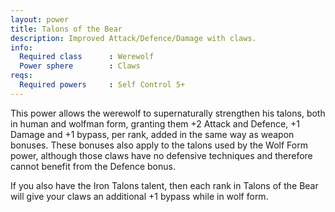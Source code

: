 ```yaml
---
layout: power
title: Talons of the Bear
description: Improved Attack/Defence/Damage with claws.
info:
  Required class      : Werewolf
  Power sphere        : Claws
reqs:
  Required powers     : Self Control 5+
---
```


This power allows the werewolf to supernaturally strengthen his talons, both in
human and wolfman form, granting them +2 Attack and Defence, +1 Damage and +1
bypass, per rank, added in the same way as weapon bonuses.  These bonuses also
apply to the talons used by the Wolf Form power, although those claws have no
defensive techniques and therefore cannot benefit from the Defence bonus.

If you also have the Iron Talons talent, then each rank in Talons of the Bear
will give your claws an additional +1 bypass while in wolf form.
